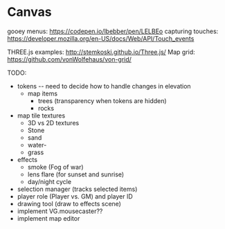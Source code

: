 # Canvas
gooey menus: https://codepen.io/lbebber/pen/LELBEo
capturing touches: https://developer.mozilla.org/en-US/docs/Web/API/Touch_events


THREE.js examples: http://stemkoski.github.io/Three.js/
Map grid: https://github.com/vonWolfehaus/von-grid/

TODO:

- tokens -- need to decide how to handle changes in elevation
    - map items
        - trees (transparency when tokens are hidden)
        - rocks
- map tile textures
    - 3D vs 2D textures
    - Stone
    - sand
    - water-
    - grass
- effects
    - smoke (Fog of war)
    - lens flare (for sunset and sunrise)
    - day/night cycle
- selection manager (tracks selected items)
- player role (Player vs. GM) and player ID
- drawing tool (draw to effects scene)
- implement VG.mousecaster??
- implement map editor
